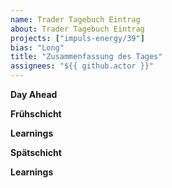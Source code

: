 ```yaml
---
name: Trader Tagebuch Eintrag
about: Trader Tagebuch Eintrag
projects: ["impuls-energy/39"]
bias: "Long"
title: "Zusammenfassung des Tages"
assignees: "${{ github.actor }}"
---
```


**Day Ahead**



**Frühschicht**

**Learnings**



**Spätschicht**

**Learnings**
